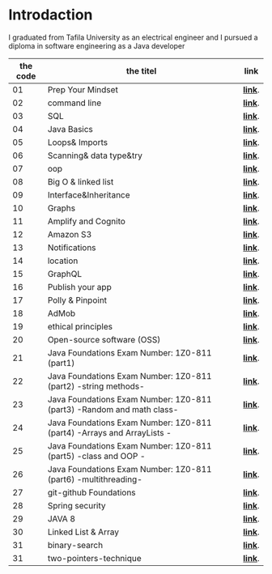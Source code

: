 # Introdaction
I graduated from Tafila University as an electrical engineer and I pursued a diploma in software engineering as a Java developer

|  the code | the titel                                                      | link  | 
|-----------|----------------------------------------------------------------|-------|
01          | Prep Your Mindset                                              |**[link](https://waelalqawasmi.github.io/reading-notes/redeme1)**.
02          | command line                                                   |**[link](https://waelalqawasmi.github.io/reading-notes/redeme2)**.
03           | SQL                                                            |**[link](https://waelalqawasmi.github.io/reading-notes/redeme3)**.
04          | Java Basics                                                    |**[link](https://waelalqawasmi.github.io/reading-notes/redeme4)**.
05          | Loops& Imports                                                 |**[link](https://waelalqawasmi.github.io/reading-notes/redeme5)**.
06          | Scanning& data type&try                                        |**[link](https://waelalqawasmi.github.io/reading-notes/redeme6)**.
07          | oop                                                            |**[link](https://waelalqawasmi.github.io/reading-notes/redeme7)**.
08          | Big O & linked list                                            |**[link](https://waelalqawasmi.github.io/reading-notes/redeme8)**.
09         | Interface&Inheritance                                          |**[link](https://waelalqawasmi.github.io/reading-notes/redeme9)**.
10         | Graphs                                                         |**[link](https://waelalqawasmi.github.io/reading-notes/readme10)**.
11        | Amplify and Cognito                                            |**[link](https://waelalqawasmi.github.io/reading-notes/readme11)**.
12        | Amazon S3                                                      |**[link](https://waelalqawasmi.github.io/reading-notes/readme12)**.
13        | Notifications                                                  |**[link](https://waelalqawasmi.github.io/reading-notes/readme13)**.
14       | location                                                       |**[link](https://waelalqawasmi.github.io/reading-notes/readme14)**.
15       | GraphQL                                                        |**[link](https://waelalqawasmi.github.io/reading-notes/readme15)**.
16      | Publish your app                                               |**[link](https://waelalqawasmi.github.io/reading-notes/readme16)**.
17      | Polly & Pinpoint                                               |**[link](https://waelalqawasmi.github.io/reading-notes/readme17)**.
18      | AdMob                                                          |**[link](https://waelalqawasmi.github.io/reading-notes/readme18)**.
19      | ethical principles                                             |**[link](https://waelalqawasmi.github.io/reading-notes/readme19)**.
20     | Open-source software (OSS)                                     |**[link](https://waelalqawasmi.github.io/reading-notes/readme20)**.
21     | Java Foundations Exam Number: 1Z0-811 (part1)                  |**[link](https://waelalqawasmi.github.io/reading-notes/readme21)**.
22    | Java Foundations Exam Number: 1Z0-811 (part2) -string methods- |**[link](https://waelalqawasmi.github.io/reading-notes/readme22)**.
23    | Java Foundations Exam Number: 1Z0-811 (part3) -Random and math class-     |**[link](https://waelalqawasmi.github.io/reading-notes/readme23)**.
24    | Java Foundations Exam Number: 1Z0-811 (part4) -Arrays and ArrayLists -     |**[link](https://waelalqawasmi.github.io/reading-notes/readme24)**.
25    | Java Foundations Exam Number: 1Z0-811 (part5) -class and OOP -     |**[link](https://waelalqawasmi.github.io/reading-notes/readme25)**.
26    | Java Foundations Exam Number: 1Z0-811 (part6) -multithreading-     |**[link](https://waelalqawasmi.github.io/reading-notes/readme26)**.
27   |  git-github Foundations     |**[link](https://waelalqawasmi.github.io/reading-notes/readme27)**.
28   |  Spring security   |**[link](https://waelalqawasmi.github.io/reading-notes/readme28)**.
29  |  JAVA 8   |**[link](https://waelalqawasmi.github.io/reading-notes/readme29)**.
30  |  Linked List & Array  |**[link](https://waelalqawasmi.github.io/reading-notes/readme30.md)**.
31  | binary-search  |**[link](https://www.geeksforgeeks.org/binary-search/)**.
31  | two-pointers-technique  |**[link](https://www.geeksforgeeks.org/two-pointers-technique/)**.



